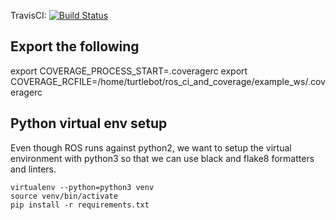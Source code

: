 TravisCI: [![Build Status](https://travis-ci.org/SarvagyaVaish/ros_ci_and_coverage.svg?branch=master)](https://travis-ci.org/SarvagyaVaish/ros_ci_and_coverage)

## Export the following

export COVERAGE_PROCESS_START=.coveragerc
export COVERAGE_RCFILE=/home/turtlebot/ros_ci_and_coverage/example_ws/.coveragerc

## Python virtual env setup

Even though ROS runs against python2, we want to setup the virtual environment with python3 so that we can use black and flake8 formatters and linters.

```
virtualenv --python=python3 venv
source venv/bin/activate
pip install -r requirements.txt
```
